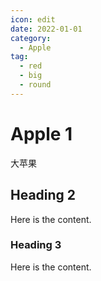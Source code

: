 ```yaml
---
icon: edit
date: 2022-01-01
category:
  - Apple
tag:
  - red
  - big
  - round
---
```


# Apple 1
大苹果
## Heading 2

Here is the content.

### Heading 3

Here is the content.
